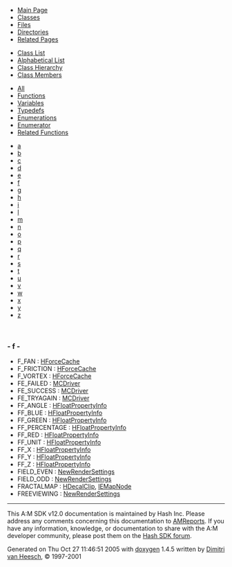 <div class="tabs">

- [Main Page](index.md)
- <span id="current">[Classes](annotated.md)</span>
- [Files](files.md)
- [Directories](dirs.md)
- [Related Pages](pages.md)

</div>

<div class="tabs">

- [Class List](annotated.md)
- [Alphabetical List](classes.md)
- [Class Hierarchy](hierarchy.md)
- <span id="current">[Class Members](functions.md)</span>

</div>

<div class="tabs">

- [All](functions.md)
- [Functions](functions_func.md)
- [Variables](functions_vars.md)
- [Typedefs](functions_type.md)
- [Enumerations](functions_enum.md)
- <span id="current">[Enumerator](functions_eval.md)</span>
- [Related Functions](functions_rela.md)

</div>

<div class="tabs">

- [a](functions_eval.md#index_a)
- [b](functions_eval_0x62.md#index_b)
- [c](functions_eval_0x63.md#index_c)
- [d](functions_eval_0x64.md#index_d)
- [e](functions_eval_0x65.md#index_e)
- <span id="current">[f](functions_eval_0x66.md#index_f)</span>
- [g](functions_eval_0x67.md#index_g)
- [h](functions_eval_0x68.md#index_h)
- [i](functions_eval_0x69.md#index_i)
- [l](functions_eval_0x6c.md#index_l)
- [m](functions_eval_0x6d.md#index_m)
- [n](functions_eval_0x6e.md#index_n)
- [o](functions_eval_0x6f.md#index_o)
- [p](functions_eval_0x70.md#index_p)
- [q](functions_eval_0x71.md#index_q)
- [r](functions_eval_0x72.md#index_r)
- [s](functions_eval_0x73.md#index_s)
- [t](functions_eval_0x74.md#index_t)
- [u](functions_eval_0x75.md#index_u)
- [v](functions_eval_0x76.md#index_v)
- [w](functions_eval_0x77.md#index_w)
- [x](functions_eval_0x78.md#index_x)
- [y](functions_eval_0x79.md#index_y)
- [z](functions_eval_0x7a.md#index_z)

</div>

 

### <span id="index_f" class="anchor">- f -</span>

- F_FAN : <a href="classHForceCache.md#dca29a1140aadadfd92b34a02fa516eff66bd5f7ffd8b5de3184205399ac4345" class="el">HForceCache</a>
- F_FRICTION : <a href="classHForceCache.md#dca29a1140aadadfd92b34a02fa516efdead7ea58f74580e0becd36593917456" class="el">HForceCache</a>
- F_VORTEX : <a href="classHForceCache.md#dca29a1140aadadfd92b34a02fa516eff334a4006b72ef72de3a65dc4d55b438" class="el">HForceCache</a>
- FE_FAILED : <a href="classMCDriver.md#90bf8504e8b4c8625619070673984317450cfc141d8f339671c4b497fa6852c9" class="el">MCDriver</a>
- FE_SUCCESS : <a href="classMCDriver.md#90bf8504e8b4c86256190706739843172ec1f190e144f78663eb5764aea418fb" class="el">MCDriver</a>
- FE_TRYAGAIN : <a href="classMCDriver.md#90bf8504e8b4c8625619070673984317bd8ebe490b4e0564b4802d8902fc524c" class="el">MCDriver</a>
- FF_ANGLE : <a href="classHFloatPropertyInfo.md#dca29a1140aadadfd92b34a02fa516efcdffd157ddfcd1f0137344f0fabdb75d" class="el">HFloatPropertyInfo</a>
- FF_BLUE : <a href="classHFloatPropertyInfo.md#dca29a1140aadadfd92b34a02fa516ef31eba9fb32d8a68c1100fe5dd3c1ebde" class="el">HFloatPropertyInfo</a>
- FF_GREEN : <a href="classHFloatPropertyInfo.md#dca29a1140aadadfd92b34a02fa516ef74f99654881aa8016d42bb4b7d78e739" class="el">HFloatPropertyInfo</a>
- FF_PERCENTAGE : <a href="classHFloatPropertyInfo.md#dca29a1140aadadfd92b34a02fa516efda52cd52769e85004b08a1b55a9716aa" class="el">HFloatPropertyInfo</a>
- FF_RED : <a href="classHFloatPropertyInfo.md#dca29a1140aadadfd92b34a02fa516ef205e9cb46493d134b46ade47288f1c39" class="el">HFloatPropertyInfo</a>
- FF_UNIT : <a href="classHFloatPropertyInfo.md#dca29a1140aadadfd92b34a02fa516ef25bff532ba2726e30bb26ade838ce290" class="el">HFloatPropertyInfo</a>
- FF_X : <a href="classHFloatPropertyInfo.md#dca29a1140aadadfd92b34a02fa516ef18ee54cba4157c7a889331972efa6b59" class="el">HFloatPropertyInfo</a>
- FF_Y : <a href="classHFloatPropertyInfo.md#dca29a1140aadadfd92b34a02fa516ef52e0e6c61ce913c1be9bc37be1b72832" class="el">HFloatPropertyInfo</a>
- FF_Z : <a href="classHFloatPropertyInfo.md#dca29a1140aadadfd92b34a02fa516ef2cc0694357b15cfd75220b9f18ebf93b" class="el">HFloatPropertyInfo</a>
- FIELD_EVEN : <a href="classNewRenderSettings.md#02653d87b6fa8554fc0d1a3726fea2d01d1d0d6fa2fe2e24fb523be34169b2a1" class="el">NewRenderSettings</a>
- FIELD_ODD : <a href="classNewRenderSettings.md#02653d87b6fa8554fc0d1a3726fea2d07b9eb147e69be5e39f157016d4d69a4f" class="el">NewRenderSettings</a>
- FRACTALMAP : <a href="classHDecalClip.md#dca29a1140aadadfd92b34a02fa516ef5489fa96a5731b139dad6aadb2f27944" class="el">HDecalClip</a>, <a href="classIEMapNode.md#dca29a1140aadadfd92b34a02fa516ef5489fa96a5731b139dad6aadb2f27944" class="el">IEMapNode</a>
- FREEVIEWING : <a href="classNewRenderSettings.md#1378d7d8767899287b0407055215aa4e85a4c330421cf51c6d89e5141d11edbc" class="el">NewRenderSettings</a>

------------------------------------------------------------------------

<span class="small">This A:M SDK v12.0 documentation is maintained by Hash Inc. Please address any comments concerning this documentation to [AMReports](http://www.hash.com/reports). If you have any information, knowledge, or documentation to share with the A:M developer community, please post them on the [Hash SDK forum](http://www.hash.com/forums/index.php?showforum=11).</span>

Generated on Thu Oct 27 11:46:51 2005 with [<span class="image placeholder" original-image-src="doxygen.png" original-image-title="" height="45" width="100" align="middle" border="0">doxygen</span>](http://www.doxygen.org/index.html) 1.4.5 written by [Dimitri van Heesch](mailto:dimitri@stack.nl), © 1997-2001

